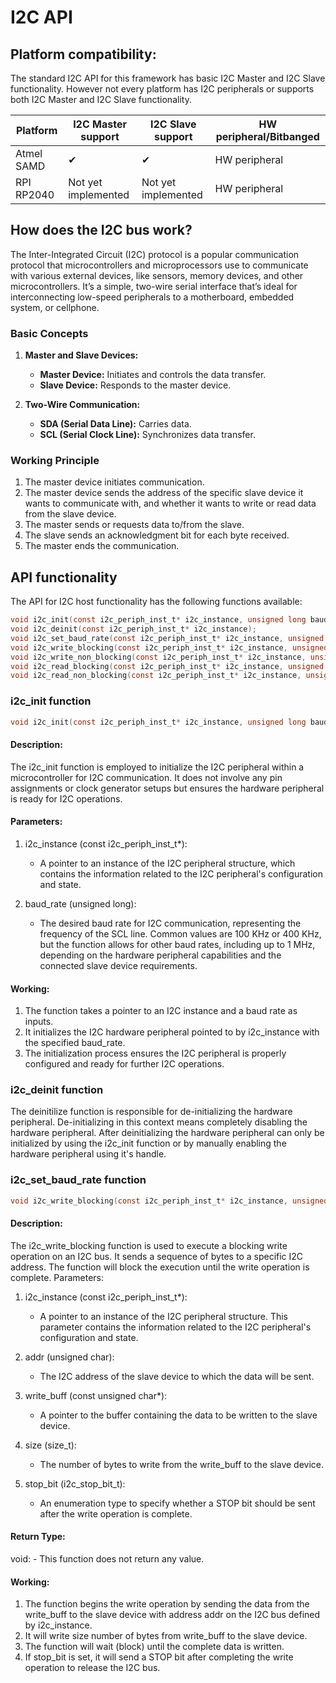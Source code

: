 # I2C API

## Platform compatibility:

The standard I2C API for this framework has basic I2C Master and I2C Slave functionality. However not every platform has I2C peripherals or supports both I2C Master and I2C Slave functionality.

| Platform   | I2C Master support  | I2C Slave support   | HW peripheral/Bitbanged |
| ---------- | ------------------- | ------------------- | ----------------------- |
| Atmel SAMD | ✔                   | ✔                   | HW peripheral           |
| RPI RP2040 | Not yet implemented | Not yet implemented | HW peripheral           |

## How does the I2C bus work?

The Inter-Integrated Circuit (I2C) protocol is a popular communication protocol that microcontrollers and microprocessors use to communicate with various external devices, like sensors, memory devices, and other microcontrollers. It’s a simple, two-wire serial interface that’s ideal for interconnecting low-speed peripherals to a motherboard, embedded system, or cellphone.

### Basic Concepts

1. **Master and Slave Devices:**
	- **Master Device:** Initiates and controls the data transfer.
	- **Slave Device:** Responds to the master device.
  
2. **Two-Wire Communication:**
	- **SDA (Serial Data Line):** Carries data.
	- **SCL (Serial Clock Line):** Synchronizes data transfer.

### Working Principle

1. The master device initiates communication.
2. The master device sends the address of the specific slave device it wants to communicate with, and whether it wants to write or read data from the slave device. 
3. The master sends or requests data to/from the slave.
4. The slave sends an acknowledgment bit for each byte received.
5. The master ends the communication.

## API functionality

The API for I2C host functionality has the following functions available:
```c
void i2c_init(const i2c_periph_inst_t* i2c_instance, unsigned long baud_rate);
void i2c_deinit(const i2c_periph_inst_t* i2c_instance);
void i2c_set_baud_rate(const i2c_periph_inst_t* i2c_instance, unsigned long baud_rate);
void i2c_write_blocking(const i2c_periph_inst_t* i2c_instance, unsigned char addr, const unsigned char* write_buff, size_t size, i2c_stop_bit_t stop_bit);
void i2c_write_non_blocking(const i2c_periph_inst_t* i2c_instance, unsigned short addr, const unsigned char* write_buff, size_t size, i2c_stop_bit_t stop_bit);
void i2c_read_blocking(const i2c_periph_inst_t* i2c_instance, unsigned short addr, unsigned char* read_buff, size_t amount_of_bytes);
void i2c_read_non_blocking(const i2c_periph_inst_t* i2c_instance, unsigned short addr, unsigned char* read_buff, size_t amount_of_bytes);
```

### i2c_init function

```c
void i2c_init(const i2c_periph_inst_t* i2c_instance, unsigned long baud_rate);
```

#### Description:

The i2c_init function is employed to initialize the I2C peripheral within a microcontroller for I2C communication. It does not involve any pin assignments or clock generator setups but ensures the hardware peripheral is ready for I2C operations.

#### Parameters:

1. i2c_instance (const i2c_periph_inst_t*):
	- A pointer to an instance of the I2C peripheral structure, which contains the information related to the I2C peripheral's configuration and state.

2. baud_rate (unsigned long):
 	- The desired baud rate for I2C communication, representing the frequency of the SCL line. Common values are 100 KHz or 400 KHz, but the function allows for other baud rates, including up to 1 MHz, depending on the hardware peripheral capabilities and the connected slave device requirements.

#### Working:
1. The function takes a pointer to an I2C instance and a baud rate as inputs.
2. It initializes the I2C hardware peripheral pointed to by i2c_instance with the specified baud_rate.
3. The initialization process ensures the I2C peripheral is properly configured and ready for further I2C operations.


### i2c_deinit function

The deinitilize function is responsible for de-initializing the hardware peripheral. De-initializing in this context means completely disabling the hardware peripheral. After deinitializing the hardware peripheral can only be initialized by using the i2c_init function or by manually enabling the hardware peripheral using it's handle. 

### i2c_set_baud_rate function

```c
void i2c_write_blocking(const i2c_periph_inst_t* i2c_instance, unsigned char addr, const unsigned char* write_buff, size_t size, i2c_stop_bit_t stop_bit);
```

#### Description:

The i2c_write_blocking function is used to execute a blocking write operation on an I2C bus. It sends a sequence of bytes to a specific I2C address. The function will block the execution until the write operation is complete.
Parameters:

1. i2c_instance (const i2c_periph_inst_t*):
	- A pointer to an instance of the I2C peripheral structure. This parameter contains the information related to the I2C peripheral's configuration and state.

2. addr (unsigned char):
	- The I2C address of the slave device to which the data will be sent.

3. write_buff (const unsigned char*):
	- A pointer to the buffer containing the data to be written to the slave device.

4. size (size_t):
	- The number of bytes to write from the write_buff to the slave device.

5. stop_bit (i2c_stop_bit_t):
	- An enumeration type to specify whether a STOP bit should be sent after the write operation is complete.

#### Return Type:

void:
	- This function does not return any value.

#### Working:

1. The function begins the write operation by sending the data from the write_buff to the slave device with address addr on the I2C bus defined by i2c_instance.
2. It will write size number of bytes from write_buff to the slave device.
3. The function will wait (block) until the complete data is written.
4. If stop_bit is set, it will send a STOP bit after completing the write operation to release the I2C bus.


